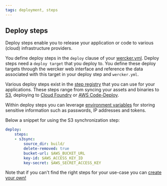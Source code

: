 ```yaml
---
tags: deployment, steps
---
```


## Deploy steps

Deploy steps enable you to release your application or code to various
(cloud) infrastructure providers.

You define deploy steps in the `deploy` clause of your
[wercker.yml](/docs/wercker-yml/creating-a-yml.html). Deploy steps need
a `deploy target` that you deploy to. You define these deploy targets
through the wercker web interface and reference the data associated with this
target in your deploy step and `wercker.yml`.

Various deploy steps exist in the [step registry](/docs/web-interface/step-registry.html)
that you can use for your applications. These steps range from syncing your assets and binaries to
[S3](https://app.wercker.com/#applications/51c82a063179be4478002245/tab/details), deploying to
[Cloud Foundry](https://app.wercker.com/#applications/53dd63d9df12aee6380c5b46/tab/details) or
[AWS Code-Deploy](https://app.wercker.com/#applications/547fe5be6b3ba8733d2aabba/tab/details).

Within deploy steps you can leverage
[environment variables](/docs/environment-variables/index.html) for storing
sensitive information such as passwords, IP addresses and tokens.

Below a snippet for using the S3 synchronization step:

```yaml
deploy:
    steps:
    - s3sync:
        source_dir: build/
        delete-removed: true
        bucket-url: $AWS_BUCKET_URL
        key-id: $AWS_ACCESS_KEY_ID
        key-secret: $AWS_SECRET_ACCESS_KEY
```

Note that if you can't find the right steps for your use-case you can
[create your own!](/docs/steps/creating-steps.html)
